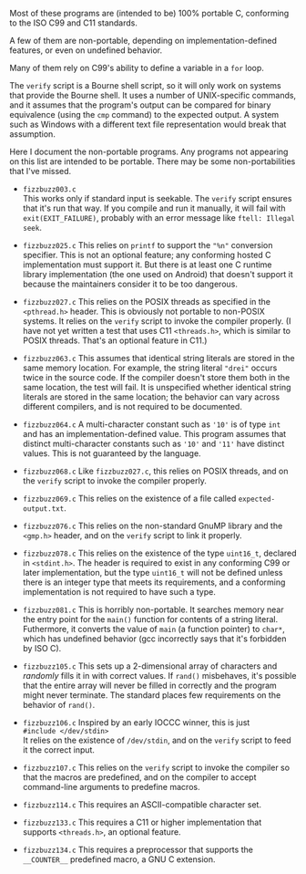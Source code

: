 Most of these programs are (intended to be) 100% portable C, conforming
to the ISO C99 and C11 standards.

A few of them are non-portable, depending on implementation-defined
features, or even on undefined behavior.

Many of them rely on C99's ability to define a variable in a `for` loop.

The `verify` script is a Bourne shell script, so it will only work
on systems that provide the Bourne shell.  It uses a number of
UNIX-specific commands, and it assumes that the program's output
can be compared for binary equivalence (using the `cmp` command)
to the expected output.  A system such as Windows with a different
text file representation would break that assumption.

Here I document the non-portable programs.  Any programs not
appearing on this list are intended to be portable.  There may be
some non-portabilities that I've missed.

* `fizzbuzz003.c`  
  This works only if standard input is seekable.  The `verify`
  script ensures that it's run that way.  If you compile and run it
  manually, it will fail with `exit(EXIT_FAILURE)`, probably with an
  error message like `ftell: Illegal seek`.

* `fizzbuzz025.c`
  This relies on `printf` to support the `"%n"` conversion specifier.
  This is not an optional feature; any conforming hosted
  C implementation must support it.  But there is at least one C
  runtime library implementation (the one used on Android) that doesn't
  support it because the maintainers consider it to be too dangerous.

* `fizzbuzz027.c`
  This relies on the POSIX threads as specified in the `<pthread.h>`
  header.  This is obviously not portable to non-POSIX systems.
  It relies on the `verify` script to invoke the compiler properly.
  (I have not yet written a test that uses C11 `<threads.h>`, which
  is similar to POSIX threads.  That's an optional feature in C11.)

* `fizzbuzz063.c`
  This assumes that identical string literals are stored in the
  same memory location.  For example, the string literal `"drei"`
  occurs twice in the source code.  If the compiler doesn't store them
  both in the same location, the test will fail.  It is unspecified
  whether identical string literals are stored in the same location;
  the behavior can vary across different compilers, and is not required
  to be documented.

* `fizzbuzz064.c`
  A multi-character constant such as `'10'` is of type `int` and
  has an implementation-defined value.  This program assumes that
  distinct multi-character constants such as `'10'` and `'11'` have
  distinct values.  This is not guaranteed by the language.

* `fizzbuzz068.c`
  Like `fizzbuzz027.c`, this relies on POSIX threads, and on the `verify`
  script to invoke the compiler properly.

* `fizzbuzz069.c`
  This relies on the existence of a file called `expected-output.txt`.

* `fizzbuzz076.c`
  This relies on the non-standard GnuMP library and the `<gmp.h>` header,
  and on the `verify` script to link it properly.

* `fizzbuzz078.c`
  This relies on the existence of the type `uint16_t`, declared in
  `<stdint.h>`.  The header is required to exist in any conforming
  C99 or later implementation, but the type `uint16_t` will not be
  defined unless there is an integer type that meets its requirements,
  and a conforming implementation is not required to have such a type.

* `fizzbuzz081.c`
  This is horribly non-portable.  It searches memory near the entry
  point for the `main()` function for contents of a string literal.
  Futhermore, it converts the value of `main` (a function pointer)
  to `char*`, which has undefined behavior (gcc incorrectly says that
  it's forbidden by ISO C).

* `fizzbuzz105.c`
  This sets up a 2-dimensional array of characters and *randomly*
  fills it in with correct values.  If `rand()` misbehaves, it's
  possible that the entire array will never be filled in correctly
  and the program might never terminate.  The standard places few
  requirements on the behavior of `rand()`.

* `fizzbuzz106.c`
  Inspired by an early IOCCC winner, this is just  
  `#include </dev/stdin>`  
  It relies on the existence of `/dev/stdin`, and on the `verify`
  script to feed it the correct input.

* `fizzbuzz107.c`
  This relies on the `verify` script to invoke the compiler so that
  the macros are predefined, and on the compiler to accept command-line
  arguments to predefine macros.

* `fizzbuzz114.c`
  This requires an ASCII-compatible character set.

* `fizzbuzz133.c`
  This requires a C11 or higher implementation that supports
  `<threads.h>`, an optional feature.

* `fizzbuzz134.c`
  This requires a preprocessor that supports the `__COUNTER__`
  predefined macro, a GNU C extension.
